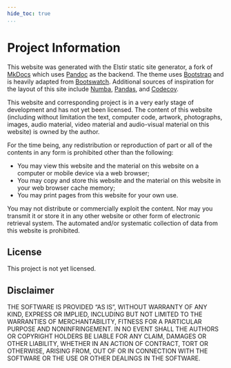 ```yaml
---
hide_toc: true
...
```


# Project Information

This website was generated with the Elstir static site generator, a fork of [MkDocs](https://Mkdocs.org) which uses [Pandoc](https://Pandoc.org) as the backend. The theme uses [Bootstrap]() and is heavily adapted from [Bootswatch](https://bootswatch.com/). Additional sources of inspiration for the layout of this site include [Numba](http://numba.pydata.org/), [Pandas](), and [Codecov](https://about.codecov.io/).

This website and corresponding project is in a very early stage of development and has not yet been licensed. The content of this website (including without limitation the text, computer code, artwork, photographs, images, audio material, video material and audio-visual material on this website) is owned by the author.

For the time being, any redistribution or reproduction of part or all of the contents in any form is prohibited other than the following:

- You may view this website and the material on this website on a computer or mobile device via a web browser;
- You may copy and store this website and the material on this website in your web browser cache memory;
- You may print pages from this website for your own use.

You may not distribute or commercially exploit the content. Nor may you transmit it or store it in any other website or other form of electronic retrieval system. The automated and/or systematic collection of data from this website is prohibited.

## License

This project is not yet licensed.

## Disclaimer


THE SOFTWARE IS PROVIDED “AS IS”, WITHOUT WARRANTY OF ANY KIND, EXPRESS OR IMPLIED, INCLUDING BUT NOT LIMITED TO THE WARRANTIES OF MERCHANTABILITY, FITNESS FOR A PARTICULAR PURPOSE AND NONINFRINGEMENT. IN NO EVENT SHALL THE AUTHORS OR COPYRIGHT HOLDERS BE LIABLE FOR ANY CLAIM, DAMAGES OR OTHER LIABILITY, WHETHER IN AN ACTION OF CONTRACT, TORT OR OTHERWISE, ARISING FROM, OUT OF OR IN CONNECTION WITH THE SOFTWARE OR THE USE OR OTHER DEALINGS IN THE SOFTWARE.

